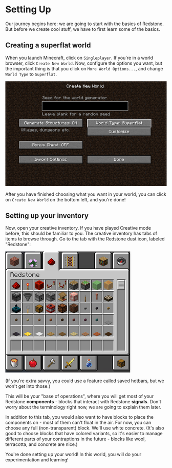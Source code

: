 # Setting Up

Our journey begins here: we are going to start with the basics of Redstone. But before we create cool stuff, we have to first learn some of the basics.

## Creating a superflat world

When you launch Minecraft, click on `Singleplayer`. If you're in a world browser, click `Create New World`. Now, configure the options you want, but the important thing is that you click on `More World Options...`, and change `World Type` to `Superflat`.

![Choosing the superflat world type](./media//setting_up/create_world_superflat.png)

After you have finished choosing what you want in your world, you can click on `Create New World` on the bottom left, and you're done!

## Setting up your inventory

Now, open your creative inventory. If you have played Creative mode before, this should be familiar to you. The creative inventory has tabs of items to browse through. Go to the tab with the Redstone dust icon, labeled "Redstone":

![The Redstone tab of the creative inventory](./media/setting_up/creative_redstone_tab.png)

(If you're extra savvy, you could use a feature called saved hotbars, but we won't get into those.)

This will be your "base of operations", where you will get most of your Redstone **components** - blocks that interact with Redstone **signals**. Don't worry about the terminology right now, we are going to explain them later.

In addition to this tab, you would also want to have blocks to place the components on - most of them can't float in the air. For now, you can choose any full (non-transparent) block. We'll use white concrete. (It's also good to choose blocks that have colored variants, so it's easier to manage different parts of your contraptions in the future - blocks like wool, terracotta, and concrete are nice.)

You're done setting up your world! In this world, you will do your experimentation and learning!
